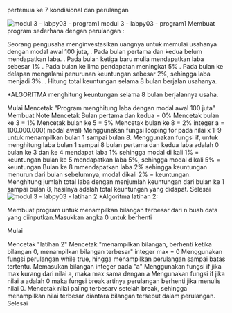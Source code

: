 pertemua ke 7 kondisional dan perulangan

![modul 3 - labpy03 - program1](https://user-images.githubusercontent.com/115615953/200723747-5515ee85-371a-472a-b91e-130e9e32a8bb.png)
modul 3 - labpy03 - program1
Membuat program sederhana dengan perulangan :

Seorang pengusaha menginvestasikan uangnya untuk memulai usahanya dengan modal awal 100 juta, . Pada bulan pertama dan kedua belum mendapatkan laba. . Pada bulan ketiga baru mulia mendapatkan laba sebesar 1% . Pada bulan ke lima pendapatan meningkat 5% . Pada bulan ke delapan mengalami penurunan keuntungan sebesar 2%, sehingga laba menjadi 3%. . Hitung total keuntungan selama 8 bulan berjalan usahanya.

*ALGORITMA menghitung keuntungan selama 8 bulan berjalannya usaha.

Mulai
Mencetak "Program menghitung laba dengan modal awal 100 juta"
Membuat Note
Mencetak Bulan pertama dan kedua = 0%
Mencetak bulan ke 3 = 1%
Mencetak bulan ke 5 = 5%
Mencetak bulan ke 8 = 2%
integer a = 100.000.000( modal awal)
Menggunakan fungsi looping for pada nilai x 1-9 untuk menampilkan bulan 1 sampai bulan 8.
Menggunakan fungsi if, untuk menghitung laba bulan 1 sampai 8
bulan pertama dan kedua laba adalah 0
bulan ke 3 dan ke 4 mendapat laba 1% sehingga modal di kali 1% = keuntungan
bulan ke 5 mendapatkan laba 5%, sehingga modal dikali 5% = keuntungan
Bulan ke 8 mmendapatkan laba 2% sehingga keuntungan menurun dari bulan sebelumnya, modal dikali 2% = keuntungan.
Menghitung jumlah total laba dengan menjumlah keuntungan dari bulan ke 1 sampai bulan 8, hasilnya adalah total keuntungan yang didapat.
Selesai
![modul 3 - labpy03 - latihan 2](https://user-images.githubusercontent.com/115615953/200728549-a75af3d1-5ece-46c9-bc43-983c11339ed5.png)
*Algoritma latihan 2:

Membuat program untuk menampilkan bilangan terbesar dari n buah data yang diinputkan.Masukkan angka 0 untuk berhenti

Mulai

Mencetak "latihan 2"
Mencetak "menampilkan bilangan, berhenti ketika bilangan 0, menampilkan bilangan terbesar"
integer max = 0
Menggunakan fungsi perulangan while true, hingga menampilkan perulangan sampai batas tertentu.
Memasukan bilangan integer pada "a"
Menggunakan fungsi if jika max kurang dari nilai a, maka max sama dengan a
Mengunakan fungsi if jika nilai a adalah 0 maka fungsi break artinya perulangan berhenti jika menulis nilai 0.
Mencetak nilai paling terbesarv setelah break, sehingga menampilkan nilai terbesar diantara bilangan tersebut dalam perulangan.
Selesai
